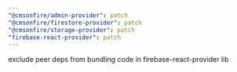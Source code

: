 ```yaml
---
"@cmsonfire/admin-provider": patch
"@cmsonfire/firestore-provider": patch
"@cmsonfire/storage-provider": patch
"firebase-react-provider": patch
---
```


exclude peer deps from bundling code in firebase-react-provider lib
